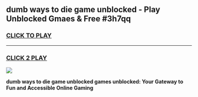 
## dumb ways to die game unblocked - Play Unblocked Gmaes & Free #3h7qq
<h3>
<a href="https://premium.freeplayer.one?title=dumb_ways_to_die_game_unblocked&ref=03M">CLICK TO PLAY</a></h3>
<hr>

<h3>
<a href="https://premium.freeplayer.one?title=dumb_ways_to_die_game_unblocked&ref=03M">CLICK 2 PLAY</a>
  
</h3>

<a href="https://premium.freeplayer.one?title=dumb_ways_to_die_game_unblocked&ref=03M"><img src="https://clearcache.store/games.png"></a>


**dumb ways to die game unblocked games unblocked: Your Gateway to Fun and Accessible Online Gaming**
